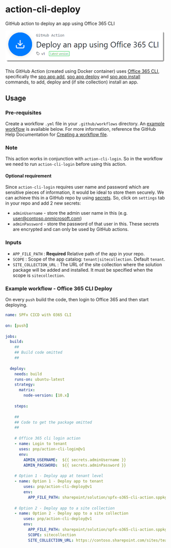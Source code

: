 # action-cli-deploy
GitHub action to deploy an app using Office 365 CLI

![Office 365 CLI Deploy App](./images/cli-deploy.png)

This GitHub Action (created using Docker container) uses [Office 365 CLI](https://pnp.github.io/office365-cli/), specifically the [spo app add](https://pnp.github.io/office365-cli/cmd/spo/app/app-add/), [spo app deploy](https://pnp.github.io/office365-cli/cmd/spo/app/app-deploy/) and [spo app install](https://pnp.github.io/office365-cli/cmd/spo/app/app-install/) commands, to add, deploy and (if site collection) install an app.

## Usage
### Pre-requisites
Create a workflow `.yml` file in your `.github/workflows` directory. An [example workflow](#example-workflow---office-365-cli-deploy) is available below. For more information, reference the GitHub Help Documentation for [Creating a workflow file](https://help.github.com/en/articles/configuring-a-workflow#creating-a-workflow-file).

### Note
This action works in conjunction with `action-cli-login`. So in the workflow we need to run  `action-cli-login` before using this action.

#### Optional requirement
Since `action-cli-login` requires user name and password which are sensitive pieces of information, it would be ideal to store them securely. We can achieve this in a GitHub repo by using [secrets](https://help.github.com/en/actions/automating-your-workflow-with-github-actions/creating-and-using-encrypted-secrets). So, click on `settings` tab in your repo and add 2 new secrets:
- `adminUsername` - store the admin user name in this (e.g. user@contoso.onmicrosoft.com)
- `adminPassword` - store the password of that user in this.
These secrets are encrypted and can only be used by GitHub actions.

### Inputs
- `APP_FILE_PATH` : **Required** Relative path of the app in your repo.
- `SCOPE` : Scope of the app catalog: `tenant|sitecollection`. Default `tenant`.
- `SITE_COLLECTION_URL` : The URL of the site collection where the solution package will be added and installed. It must be specified when the scope is `sitecollection`.

### Example workflow - Office 365 CLI Deploy
On every `push` build the code, then login to Office 365 and then start deploying.

```yaml
name: SPFx CICD with O365 CLI

on: [push]

jobs:
  build:
    ##
    ## Build code omitted
    ##
        
  deploy:
    needs: build
    runs-on: ubuntu-latest
    strategy:
      matrix:
        node-version: [10.x]
    
    steps:
    
    ##
    ## Code to get the package omitted
    ##

    # Office 365 cli login action
    - name: Login to tenant
      uses: pnp/action-cli-login@v1
      env:
        ADMIN_USERNAME:  ${{ secrets.adminUsername }}
        ADMIN_PASSWORD:  ${{ secrets.adminPassword }}
    
    # Option 1 - Deploy app at tenant level
    - name: Option 1 - Deploy app to tenant
        uses: pnp/action-cli-deploy@v1
        env:
          APP_FILE_PATH: sharepoint/solution/spfx-o365-cli-action.sppkg
     
    # Option 2 - Deploy app to a site collection
    - name: Option 2 - Deploy app to a site collection
        uses: pnp/action-cli-deploy@v1
        env:
          APP_FILE_PATH: sharepoint/solution/spfx-o365-cli-action.sppkg
          SCOPE: sitecollection
          SITE_COLLECTION_URL: https://contoso.sharepoint.com/sites/teamsite
```
